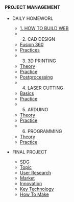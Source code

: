<!-- 侧边栏 docs/_sidebar.md -->
####        PROJECT MANAGEMENT
- DAILY HOMEWORL
  - [1. HOW TO BUILD WEB](PM/Howtobuild/githubpage.md)
  -  2. CAD DESIGN
    - [Fusion 360](PM/CAD/installcad.md)
    - [Practices](PM/CAD/practicecad.md)
  -  3. 3D PRINTING
    - [Theory](PM/3dprinting/theory.md)
    - [Practice](PM/3dprinting/practice.md)
    - [Postprocessing](PM/3dprinting/postprocessing.md)
  -  4. LASER CUTTING
    - [Basics](https://www.nexmaker.com/doc/6laser_cutter/basic.html)
    - [Practice](PM/Lasercutting/practice.md)
  -  5. ARDUINO
    - [Theory](https://www.nexmaker.com/doc/5arduino/arduino_basic.html)
    - [Practice](PM/Arduino/practice.md)
  -  6. PROGRAMMING 
    - [Theory](https://www.nexmaker.com/doc/10Interface-application-programming/processing.html)
    - [Practice](PM/Programming/practice.md)

- FINAL PROJECT
  - [SDG](FINALPROJECT/designgoal.md)
  - [Topic](FINALPROJECT/topic.md)
  - [User Research](FINALPROJECT/user.md)
  - [Market](FINALPROJECT/market.md)
  - [Innovation](FINALPROJECT/innovation.md)
  - [Key Technology](FINALPROJECT/technology.md)
  - [How To Make](FINALPROJECT/howtomake.md)